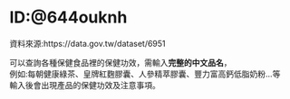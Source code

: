 <h1>ID:@644ouknh</h1>
<p>資料來源:https://data.gov.tw/dataset/6951</p>

可以查詢各種保健食品裡的保健功效，需輸入**完整的中文品名**，<br>
例如:每朝健康綠茶、皇牌紅麴膠囊、人參精萃膠囊、豐力富高鈣低脂奶粉...等<br>
輸入後會出現產品的保健功效及注意事項。




